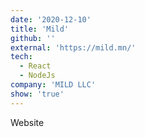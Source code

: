 ```yaml
---
date: '2020-12-10'
title: 'Mild'
github: ''
external: 'https://mild.mn/'
tech:
  - React
  - NodeJs
company: 'MILD LLC'
show: 'true'
---
```


Website
